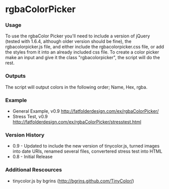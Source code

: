 # rgbaColorPicker

### Usage
To use the rgbaColor Picker you'll need to include a version of jQuery (tested with 1.6.4, although older version should be fine), the rgbacolorpicker.js file, and either include the rgbacolorpicker.css file, or add the styles from it into an already included css file. To create a color picker make an input and give it the class "rgbacolorpicker", the script will do the rest.

### Outputs
The script will output colors in the following order; Name, Hex, rgba.

### Example
- General Example, v0.9 <http://fatfolderdesign.com/ex/rgbaColorPicker/>
- Stress Test, v0.9 <http://fatfolderdesign.com/ex/rgbaColorPicker/stresstest.html>
    
### Version History
- 0.9 - Updated to include the new version of tinycolor.js, turned images into date URIs, renamed several files, convertered stress test into HTML
- 0.8 - Initial Release

### Additional Rescources
- tinycolor.js by bgrins (<http://bgrins.github.com/TinyColor/>)